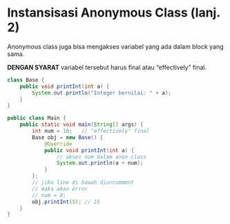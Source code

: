# Instansisasi Anonymous Class (lanj. 2)

<div class="grid grid-cols-1 gap-4">

<div v-click="1" class="">

Anonymous class juga bisa mengakses variabel yang ada dalam block yang sama.  

**DENGAN SYARAT** variabel tersebut harus final atau “effectively” final.

<div class="grid grid-cols-2 gap-4">
<div>

```java
class Base {
    public void printInt(int a) {
        System.out.println("Integer bernilai: " + a);
    }
}
```

</div>
<div>

```java
public class Main {
    public static void main(String[] args) {
        int num = 10;   // "effectively" final
        Base obj = new Base() {
            @Override
            public void printInt(int a) {
                // akses num dalam anon class
                System.out.println(a + num);
            }
        };
        // jika line di bawah diuncomment
        // maka akan error
        // num = 8;
        obj.printInt(5); // 15
    }
}
```

</div>
</div>

</div>
</div>
